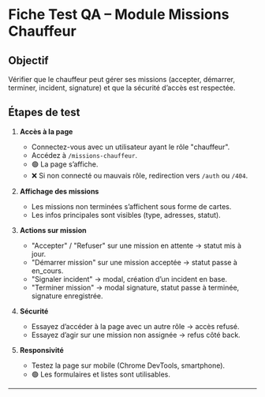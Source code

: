 # Fiche Test QA – Module Missions Chauffeur

## Objectif
Vérifier que le chauffeur peut gérer ses missions (accepter, démarrer, terminer, incident, signature) et que la sécurité d’accès est respectée.

## Étapes de test
1. **Accès à la page**
   - Connectez-vous avec un utilisateur ayant le rôle "chauffeur".
   - Accédez à `/missions-chauffeur`.
   - 🟢 La page s’affiche.
   - ❌ Si non connecté ou mauvais rôle, redirection vers `/auth` ou `/404`.

2. **Affichage des missions**
   - Les missions non terminées s’affichent sous forme de cartes.
   - Les infos principales sont visibles (type, adresses, statut).

3. **Actions sur mission**
   - "Accepter" / "Refuser" sur une mission en attente → statut mis à jour.
   - "Démarrer mission" sur une mission acceptée → statut passe à en_cours.
   - "Signaler incident" → modal, création d’un incident en base.
   - "Terminer mission" → modal signature, statut passe à terminée, signature enregistrée.

4. **Sécurité**
   - Essayez d’accéder à la page avec un autre rôle → accès refusé.
   - Essayez d’agir sur une mission non assignée → refus côté back.

5. **Responsivité**
   - Testez la page sur mobile (Chrome DevTools, smartphone).
   - 🟢 Les formulaires et listes sont utilisables.

---
